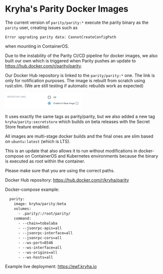 # Kryha's Parity Docker Images

The current version of `parity/parity:*` execute the parity binary as the `parity` user, creating issues such as 
```
Error upgrading parity data: CannotCreateConfigPath
```
when mounting in ContainerOS.

Due to the instability of the Parity CI/CD pipeline for docker images, we also built our own which is triggered when Parity pushes an update to https://hub.docker.com/r/parity/parity. 

Our Docker Hub repository is linked to the `parity/parity:*` one. The link is only for notification purposes. The image is rebuilt from scratch using rust:slim. (We are still testing if automatic rebuilds work as expected)

<img src="Repo-link-proof.png" width="50%">

It uses exactly the same tags as parity/parity, but we also added a new tag `kryha/parity:secretstore` which builds on beta releases with the Secret Store feature enabled.

All images are multi-stage docker builds and the final ones are slim based on `ubuntu:latest` (which is LTS).

This is an update that also allows it to run without modifications in docker-compose on ContainerOS and Kubernetes environments because the binary is executed as root within the container. 

Please make sure that you are using the correct paths.

Docker Hub repository: https://hub.docker.com/r/kryha/parity

Docker-compose example:
```
  parity:
    image: kryha/parity:beta
    volumes:
      - .parity/:/root/parity/
    command:
      - --chain=tobalaba
      - --jsonrpc-apis=all
      - --jsonrpc-interface=all
      - --jsonrpc-cors=all
      - --ws-port=8546
      - --ws-interface=all
      - --ws-origins=all
      - --ws-hosts=all
```

Example live deployment: https://ewf.kryha.io
